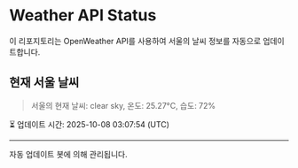 
# Weather API Status

이 리포지토리는 OpenWeather API를 사용하여 서울의 날씨 정보를 자동으로 업데이트합니다.

## 현재 서울 날씨
> 서울의 현재 날씨: clear sky, 온도: 25.27°C, 습도: 72%

⏳ 업데이트 시간: 2025-10-08 03:07:54 (UTC)

---
자동 업데이트 봇에 의해 관리됩니다.
